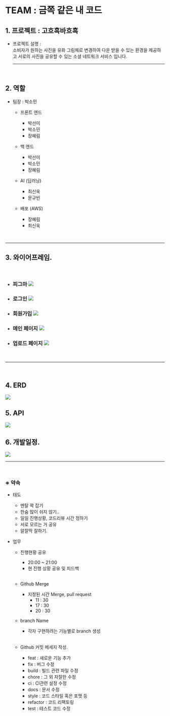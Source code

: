 # TEAM : 금쪽 같은 내 코드

## 1. 프로젝트 : 고흐흑바흐흑

- 프로젝트 설명 :
  <br> 소비자가 원하는 사진을 유화 그림체로 변경하여 다운 받을 수 있는 환경을 제공하고 서로의 사진을 공유할 수 있는 소셜 네트워크 서비스 입니다.

  ***

<br>

## 2. 역할

- 팀장 : 박소민

  - 프론트 엔드

    - 박선미
    - 박소민
    - 장혜림

  - 백 엔드

    - 박선미
    - 박소민
    - 장혜림

  - AI (딥러닝)

    - 최신욱
    - 문규빈

  - 배포 (AWS)

    - 장혜림
    - 최신욱

<br>

---

## 3. 와이어프레임.

<br>

- <h3>피그마
  <img src="https://user-images.githubusercontent.com/113073492/203249445-64bbbf8f-e58e-494e-8907-40d9a928ce0f.png">

  <br>

- <h3>로그인
  <img src="https://user-images.githubusercontent.com/113073492/203248566-c7aa1b6d-eb15-4a74-bcaa-ade9721a6f4e.png">

  <br>

- <h3>회원가입
  <img src="https://user-images.githubusercontent.com/113073492/203248792-19c74d17-a8b4-4ac4-bfdf-792e1208f964.png">

  <br>

- <h3>메인 페이지  
  <img src="https://user-images.githubusercontent.com/113073492/203248918-38a4eb38-5836-4e51-9261-1bfcd4bb3430.png">

  <br>

- <h3>업로드 페이지  
  <img src="https://user-images.githubusercontent.com/113073492/203249069-2372f759-7ab4-4d2e-9608-f7ae5822d085.png">

<br>

---

<br>

## 4. ERD

<img src="https://user-images.githubusercontent.com/113073492/203248335-3d85d5a2-c870-406b-8472-289f37c03ba1.png">

## 5. API

<img src="https://user-images.githubusercontent.com/113073492/203248116-ac70ae02-223a-444b-92ea-9908427ebbe4.png">

## 6. 개발일정.

<img src="https://user-images.githubusercontent.com/113073492/203248241-bb1702cc-cdde-4906-973e-c80f7574af28.png">

<br>

---

<br>

### ※ 약속

- 태도

  - 멘탈 꽉 잡기
  - 한숨 많이 쉬지 않기..
  - 일일 진행상황, 코드리뷰 시간 정하기
  - 서로 모르는 거 공유
  - 알잘딱 잘하기.

- 업무

  - 진행현황 공유

    - 20:00 ~ 21:00
    - 현 진행 상황 공유 및 피드백

    <br>

  - Github Merge

    - 지정된 시간 Merge, pull request
      - 11 : 30
      - 17 : 30
      - 20 : 30

  - branch Name

    - 각자 구현하려는 기능별로 branch 생성

  <br>

  - Github 커밋 메세지 작성.

    - feat : 새로운 기능 추가
    - fix : 버그 수정
    - build : 빌드 관련 파일 수정
    - chore : 그 외 자잘한 수정
    - ci : CI관련 설정 수정
    - docs : 문서 수정
    - style : 코드 스타일 혹은 포맷 등
    - refactor : 코드 리팩토링
    - test : 테스트 코드 수정
